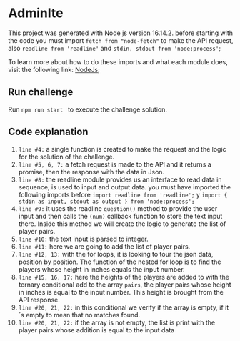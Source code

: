 # Adminlte

This project was generated with Node js version 16.14.2.
before starting with the code you must import `fetch from "node-fetch"` to make the API request, also `readline from 'readline'` and `stdin, stdout from 'node:process'`;

To learn more about how to do these imports and what each module does, visit the following link:
[NodeJs](https://nodejs.org/api/readline.html);



## Run challenge

Run `npm run start ` to execute the challenge solution.

## Code explanation

1. `line #4:` a single function is created to make the request and the logic for the solution of the challenge.
2. `line #5, 6, 7:` a fetch request is made to the API and it returns a promise, then the response with the data in Json.
3. `line #8:` the readline module provides us an interface to read data in sequence, is used to input and output data. you must have imported the following imports before `import readline from 'readline';` y `import { stdin as input, stdout as output } from 'node:process';`
4. `line #9:` it uses the readline `question()` method to provide the user input and then calls the `(num)` callback function to store the text input there. Inside this method we will create the logic to generate the list of player pairs.
5. `line #10:` the text input is parsed to integer.
6. `line #11:` here we are going to add the list of player pairs.
7. `line #12, 13:` with the for loops, it is looking to tour the json data, position by position. The function of the nested for loop is to find the players whose height in inches equals the input number.
8. `line #15, 16, 17:` here the heights of the players are added to with the ternary conditional add to the array `pairs`, the player pairs whose height in inches is equal to the input number. This height is brought from the API response.
9. `line #20, 21, 22:` in this conditional we verify if the array is empty, if it´s empty to mean that no matches found.
10. `line #20, 21, 22:` if the array is not empty, the list is print with the player pairs whose addition is equal to the input data
